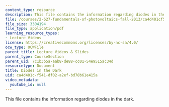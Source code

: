 ```yaml
---
content_type: resource
description: This file contains the information regarding diodes in the dark.
file: /courses/2-627-fundamentals-of-photovoltaics-fall-2013/ca4d401cf541df02a2efbd78b61e415a_MIT2_627F13_lec05.pdf
file_size: 3304194
file_type: application/pdf
learning_resource_types:
- Lecture Videos
license: https://creativecommons.org/licenses/by-nc-sa/4.0/
ocw_type: OCWFile
parent_title: Lecture Videos & Slides
parent_type: CourseSection
parent_uid: 7c1b3b5a-aab8-de88-cc01-54e9515ac34d
resourcetype: Document
title: Diodes in the Dark
uid: ca4d401c-f541-df02-a2ef-bd78b61e415a
video_metadata:
  youtube_id: null
---
```

This file contains the information regarding diodes in the dark.